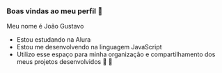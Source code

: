 ### Boas vindas ao meu perfil 💙

Meu nome é João Gustavo

- Estou estudando na Alura
- Estou me desenvolvendo na linguagem JavaScript
- Utilizo esse espaço para minha organização e compartilhamento dos meus projetos desenvolvidos 🐤 🐔
 



